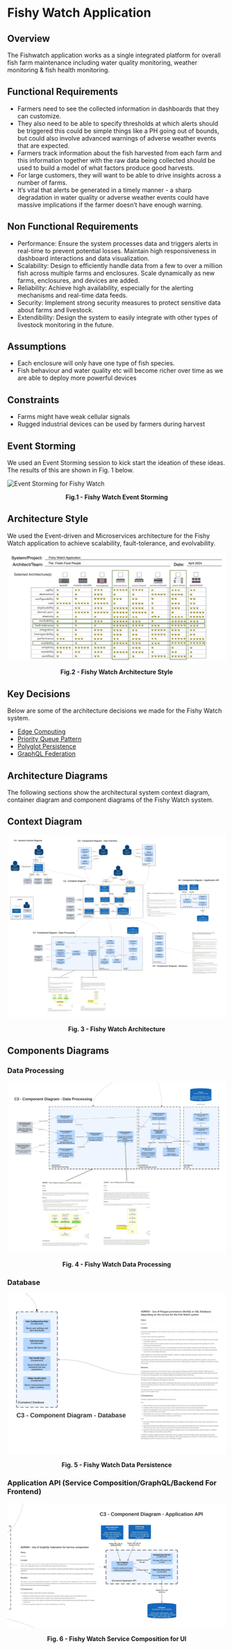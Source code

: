 # Fishy Watch Application 
## Overview
The Fishwatch application works as a single integrated platform for overall fish farm maintenance including water quality monitoring, weather monitoring & fish health monitoring.
## Functional Requirements
- Farmers need to see the collected information in dashboards that they can customize.
- They also need to be able to specify thresholds at which alerts should be triggered this could be simple things like a PH going out of bounds, but could also involve
advanced warnings of adverse weather events that are expected.
- Farmers track information about the fish harvested from each farm and this information together with the raw data being collected should be used to build a model of what factors produce good harvests.
- For large customers, they will want to be able to drive insights across a number of farms.
- It’s vital that alerts be generated in a timely manner - a sharp degradation in water quality or adverse weather events could have massive implications if the farmer doesn’t have enough warning.

## Non Functional Requirements
- Performance: Ensure the system processes data and triggers alerts in real-time to prevent potential losses. Maintain high responsiveness in dashboard interactions and data visualization.
- Scalability: Design to efficiently handle data from a few to over a million fish across multiple farms and enclosures. Scale dynamically as new farms, enclosures, and devices are added.
- Reliability: Achieve high availability, especially for the alerting mechanisms and real-time data feeds.
- Security: Implement strong security measures to protect sensitive data about farms and livestock.
- Extendibility: Design the system to easily integrate with other types of livestock monitoring in the future.

## Assumptions
- Each enclosure will only have one type of fish species.
- Fish behaviour and water quality etc will become richer over time as we are able to deploy more powerful devices

## Constraints
- Farms might have weak cellular signals
- Rugged industrial devices can be used by farmers during harvest

## Event Storming
We used an Event Storming session to kick start the ideation of these ideas. The results of this are shown in Fig. 1 below.

![Event Storming for Fishy Watch](Diagrams/EventStorming.jpg "Fig. 1 - Fishy Watch Event Storming")
**<p style="text-align: center;">Fig.1 - Fishy Watch Event Storming</p>**

## Architecture Style
We used the Event-driven and Microservices architecture for the Fishy Watch application to achieve scalability, fault-tolerance, and evolvability.

![Architectural Style for Fishy Watch](Diagrams/FishyWatch-ArchitecturalStyle.png "Fig. 2 - Fishy Watch Architecture Style")
**<p style="text-align: center;">Fig.2 - Fishy Watch Architecture Style</p>**

## Key Decisions
Below are some of the architecture decisions we made for the Fishy Watch system.
- [Edge Computing](ADR/001_ADR_Edge_Computing.md)
- [Priority Queue Pattern](ADR/002_ADR_Priority_Queue.md)
- [Polyglot Persistence](ADR/003_ADR_Database.md)
- [GraphQL Federation](ADR/004_ADR_GraphQL%20Federation.md)

## Architecture Diagrams
The following sections show the architectural system context diagram, container diagram and component diagrams of the Fishy Watch system.

## Context Diagram
![The Fresh Food People's Fishy Watch architecture](Diagrams/FishyWatch-C4-final.jpeg "Fig. 3 - Fishy Watch Architecture")
**<p style="text-align: center;">Fig. 3 - Fishy Watch Architecture</p>**

## Components Diagrams

### Data Processing
![Fishy Watch data processing approach](Diagrams/FishyWatch-Data-Processing-ADRs.jpeg "Fig. 4 - Fishy Watch Data Processing")
**<p style="text-align: center;">Fig. 4 - Fishy Watch Data Processing</p>**

### Database
![Fishy Watch data persistence approach](Diagrams/FishyWatch-Database-ADRs.jpeg "Fig. 5 - Fishy Watch Data Persistence")
**<p style="text-align: center;">Fig. 5 - Fishy Watch Data Persistence</p>**

### Application API (Service Composition/GraphQL/Backend For Frontend)
![Fishy Watch BFF approach](Diagrams/FishyWatch-BFF-ADRs.jpeg "Fig. 6 - Fishy Watch GraphQL")
**<p style="text-align: center;">Fig. 6 - Fishy Watch Service Composition for UI</p>**
